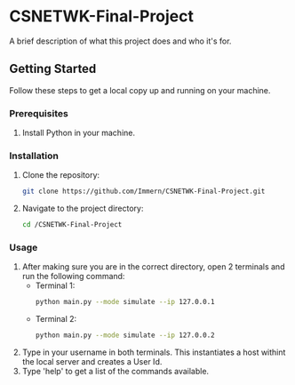 # CSNETWK-Final-Project
A brief description of what this project does and who it's for.

## Getting Started

Follow these steps to get a local copy up and running on your machine.

### Prerequisites
1. Install Python in your machine.
### Installation

1.  Clone the repository:
    ```bash
    git clone https://github.com/Immern/CSNETWK-Final-Project.git
    ```
2.  Navigate to the project directory:
    ```bash
    cd /CSNETWK-Final-Project
    ```

### Usage
1. After making sure you are in the correct directory, open 2 terminals and run the following command:
    - Terminal 1:
       ```bash
       python main.py --mode simulate --ip 127.0.0.1
       ```
    - Terminal 2:
       ```bash
       python main.py --mode simulate --ip 127.0.0.2
       ```
2. Type in your username in both terminals. This instantiates a host withint the local server and creates a User Id.
3. Type 'help' to get a list of the commands available.
